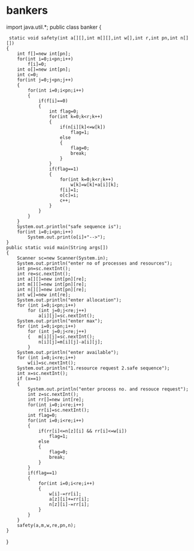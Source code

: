 # bankers
import java.util.*;
public class banker
{

	 static void safety(int a[][],int m[][],int w[],int r,int pn,int n[][])
	{
		int f[]=new int[pn];
		for(int i=0;i<pn;i++)
			f[i]=0;
		int o[]=new int[pn];
		int c=0;
		for(int j=0;j<pn;j++)
		{
			for(int i=0;i<pn;i++)
			{
				if(f[i]==0)
				{
					int flag=0;
					for(int k=0;k<r;k++)
					{
						if(n[i][k]<=w[k])
							flag=1;
						else
						{
							flag=0;
							break;
						}
					}
					if(flag==1)
					{
						for(int k=0;k<r;k++)
							w[k]=w[k]+a[i][k];
						f[i]=1;
						o[c]=i;
						c++;
					}
				}
			}
		}
		System.out.println("safe sequence is");
		for(int i=0;i<pn;i++)
			System.out.print(o[i]+"-->");
	}
	public static void main(String args[])
	{
		Scanner sc=new Scanner(System.in);
		System.out.println("enter no of processes and resources");
		int pn=sc.nextInt();
		int re=sc.nextInt();
		int a[][]=new int[pn][re];
		int m[][]=new int[pn][re];
		int n[][]=new int[pn][re];
		int w[]=new int[re];
		System.out.println("enter allocation");
		for (int i=0;i<pn;i++)
			for (int j=0;j<re;j++)
				a[i][j]=sc.nextInt();
		System.out.println("enter max");
		for (int i=0;i<pn;i++)
			for (int j=0;j<re;j++)
			{	m[i][j]=sc.nextInt();
				n[i][j]=m[i][j]-a[i][j];
			}
		System.out.println("enter available");
		for (int i=0;i<re;i++)
			w[i]=sc.nextInt();
		System.out.println("1.resource request 2.safe sequence");
		int x=sc.nextInt();
		if (x==1)
		{
			System.out.println("enter process no. and resouce request");
			int z=sc.nextInt();
			int rr[]=new int[re];
			for(int i=0;i<re;i++)
				rr[i]=sc.nextInt();
			int flag=0;
			for(int i=0;i<re;i++)
			{
				if(rr[i]<=n[z][i] && rr[i]<=w[i])
					flag=1;
				else 
				{
					flag=0;
					break;
				}
			}
			if(flag==1)
			{
				for(int i=0;i<re;i++)
				{
					w[i]-=rr[i];
					a[z][i]+=rr[i];
					n[z][i]-=rr[i];
				}
			}
		}
		safety(a,m,w,re,pn,n);
	}
	
}
